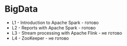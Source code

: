 # BigData

- L1 - Introduction to Apache Spark - готово
- L2 - Reports with Apache Spark - готово
- L3 - Stream processing with Apache Flink - не готово
- L4 - ZooKeeper - не готово
